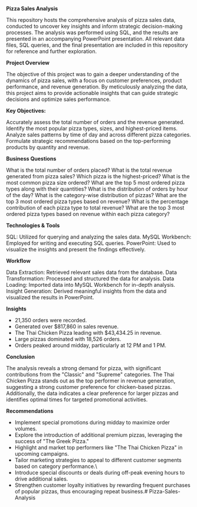 **Pizza Sales Analysis**

This repository hosts the comprehensive analysis of pizza sales data, conducted to uncover key insights and inform strategic decision-making processes. The analysis was performed using SQL, and the results are presented in an accompanying PowerPoint presentation. All relevant data files, SQL queries, and the final presentation are included in this repository for reference and further exploration.

**Project Overview**

The objective of this project was to gain a deeper understanding of the dynamics of pizza sales, with a focus on customer preferences, product performance, and revenue generation. By meticulously analyzing the data, this project aims to provide actionable insights that can guide strategic decisions and optimize sales performance.

**Key Objectives:**

Accurately assess the total number of orders and the revenue generated.
Identify the most popular pizza types, sizes, and highest-priced items.
Analyze sales patterns by time of day and across different pizza categories.
Formulate strategic recommendations based on the top-performing products by quantity and revenue.

**Business Questions**

What is the total number of orders placed?
What is the total revenue generated from pizza sales?
Which pizza is the highest-priced?
What is the most common pizza size ordered?
What are the top 5 most ordered pizza types along with their quantities?
What is the distribution of orders by hour of the day?
What is the category-wise distribution of pizzas?
What are the top 3 most ordered pizza types based on revenue?
What is the percentage contribution of each pizza type to total revenue?
What are the top 3 most ordered pizza types based on revenue within each pizza category?

**Technologies & Tools**

SQL: Utilized for querying and analyzing the sales data.
MySQL Workbench: Employed for writing and executing SQL queries.
PowerPoint: Used to visualize the insights and present the findings effectively.

**Workflow**

Data Extraction: Retrieved relevant sales data from the database.
Data Transformation: Processed and structured the data for analysis.
Data Loading: Imported data into MySQL Workbench for in-depth analysis.
Insight Generation: Derived meaningful insights from the data and visualized the results in PowerPoint.

**Insights**

* 21,350 orders were recorded.
* Generated over $817,860 in sales revenue.
* The Thai Chicken Pizza leading with $43,434.25 in revenue.
* Large pizzas dominated with 18,526 orders.
* Orders peaked around midday, particularly at 12 PM and 1 PM.

**Conclusion**

The analysis reveals a strong demand for pizza, with significant contributions from the "Classic" and "Supreme" categories. The Thai Chicken Pizza stands out as the top performer in revenue generation, suggesting a strong customer preference for chicken-based pizzas. Additionally, the data indicates a clear preference for larger pizzas and identifies optimal times for targeted promotional activities.

**Recommendations**

* Implement special promotions during midday to maximize order volumes.
* Explore the introduction of additional premium pizzas, leveraging the success of "The Greek Pizza."
* Highlight and market top performers like "The Thai Chicken Pizza" in upcoming campaigns.
* Tailor marketing strategies to appeal to different customer segments based on category performance.\
* Introduce special discounts or deals during off-peak evening hours to drive additional sales.
* Strengthen customer loyalty initiatives by rewarding frequent purchases of popular pizzas, thus encouraging repeat business.# Pizza-Sales-Analysis
